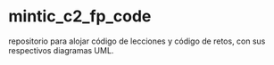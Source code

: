 # mintic_c2_fp_code

repositorio para alojar código de lecciones y código de retos, con sus respectivos diagramas UML.
